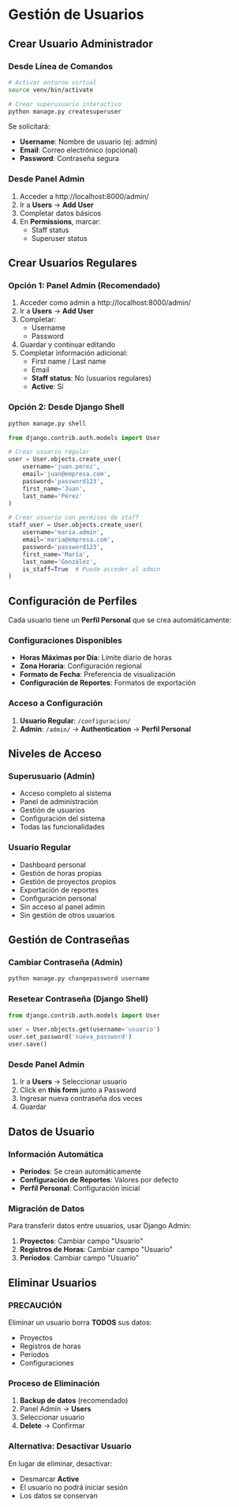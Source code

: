 # Gestión de Usuarios

## Crear Usuario Administrador

### Desde Línea de Comandos
```bash
# Activar entorno virtual
source venv/bin/activate

# Crear superusuario interactivo
python manage.py createsuperuser
```

Se solicitará:
- **Username**: Nombre de usuario (ej: admin)
- **Email**: Correo electrónico (opcional)
- **Password**: Contraseña segura

### Desde Panel Admin
1. Acceder a http://localhost:8000/admin/
2. Ir a **Users** → **Add User**
3. Completar datos básicos
4. En **Permissions**, marcar:
   - Staff status
   - Superuser status

## Crear Usuarios Regulares

### Opción 1: Panel Admin (Recomendado)
1. Acceder como admin a http://localhost:8000/admin/
2. Ir a **Users** → **Add User**
3. Completar:
   - Username
   - Password
4. Guardar y continuar editando
5. Completar información adicional:
   - First name / Last name
   - Email
   - **Staff status**: No (usuarios regulares)
   - **Active**: Sí

### Opción 2: Desde Django Shell
```bash
python manage.py shell
```

```python
from django.contrib.auth.models import User

# Crear usuario regular
user = User.objects.create_user(
    username='juan.perez',
    email='juan@empresa.com',
    password='password123',
    first_name='Juan',
    last_name='Pérez'
)

# Crear usuario con permisos de staff
staff_user = User.objects.create_user(
    username='maria.admin',
    email='maria@empresa.com',
    password='password123',
    first_name='María',
    last_name='González',
    is_staff=True  # Puede acceder al admin
)
```

## Configuración de Perfiles

Cada usuario tiene un **Perfil Personal** que se crea automáticamente:

### Configuraciones Disponibles
- **Horas Máximas por Día**: Límite diario de horas
- **Zona Horaria**: Configuración regional
- **Formato de Fecha**: Preferencia de visualización
- **Configuración de Reportes**: Formatos de exportación

### Acceso a Configuración
1. **Usuario Regular**: `/configuracion/`
2. **Admin**: `/admin/` → **Authentication** → **Perfil Personal**

## Niveles de Acceso

### Superusuario (Admin)
- Acceso completo al sistema
- Panel de administración
- Gestión de usuarios
- Configuración del sistema
- Todas las funcionalidades

### Usuario Regular
- Dashboard personal
- Gestión de horas propias
- Gestión de proyectos propios
- Exportación de reportes
- Configuración personal
- Sin acceso al panel admin
- Sin gestión de otros usuarios

## Gestión de Contraseñas

### Cambiar Contraseña (Admin)
```bash
python manage.py changepassword username
```

### Resetear Contraseña (Django Shell)
```python
from django.contrib.auth.models import User

user = User.objects.get(username='usuario')
user.set_password('nueva_password')
user.save()
```

### Desde Panel Admin
1. Ir a **Users** → Seleccionar usuario
2. Click en **this form** junto a Password
3. Ingresar nueva contraseña dos veces
4. Guardar

## Datos de Usuario

### Información Automática
- **Períodos**: Se crean automáticamente
- **Configuración de Reportes**: Valores por defecto
- **Perfil Personal**: Configuración inicial

### Migración de Datos
Para transferir datos entre usuarios, usar Django Admin:
1. **Proyectos**: Cambiar campo "Usuario"
2. **Registros de Horas**: Cambiar campo "Usuario"
3. **Períodos**: Cambiar campo "Usuario"

## Eliminar Usuarios

### PRECAUCIÓN
Eliminar un usuario borra **TODOS** sus datos:
- Proyectos
- Registros de horas
- Períodos
- Configuraciones

### Proceso de Eliminación
1. **Backup de datos** (recomendado)
2. Panel Admin → **Users**
3. Seleccionar usuario
4. **Delete** → Confirmar

### Alternativa: Desactivar Usuario
En lugar de eliminar, desactivar:
- Desmarcar **Active**
- El usuario no podrá iniciar sesión
- Los datos se conservan
